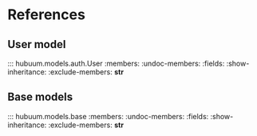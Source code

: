 # References

## User model

::: hubuum.models.auth.User
    :members:
    :undoc-members:
    :fields:
    :show-inheritance:
    :exclude-members: __str__

## Base models

::: hubuum.models.base
    :members:
    :undoc-members:
    :fields:
    :show-inheritance:
    :exclude-members: __str__
